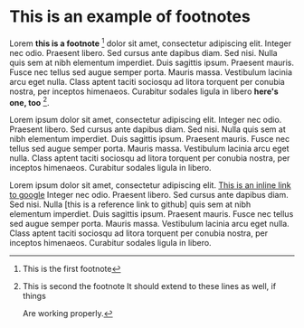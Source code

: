 # This is an example of footnotes 

Lorem **this is a footnote** [^first] dolor sit amet, consectetur
adipiscing elit. Integer nec odio. Praesent libero. Sed cursus ante dapibus
diam. Sed nisi. Nulla quis sem at nibh elementum imperdiet. Duis sagittis ipsum.
Praesent mauris. Fusce nec tellus sed augue semper porta. Mauris massa.
Vestibulum lacinia arcu eget nulla. Class aptent taciti sociosqu ad litora
torquent per conubia nostra, per inceptos himenaeos. Curabitur sodales ligula in
libero **here's one, too** [^second]. 

Lorem ipsum dolor sit amet, consectetur adipiscing elit. Integer nec odio. Praesent libero. Sed cursus ante dapibus diam. Sed nisi. Nulla quis sem at nibh elementum imperdiet. Duis sagittis ipsum. Praesent mauris. Fusce nec tellus sed augue semper porta. Mauris massa. Vestibulum lacinia arcu eget nulla. Class aptent taciti sociosqu ad litora torquent per conubia nostra, per inceptos himenaeos. Curabitur sodales ligula in libero. 

Lorem ipsum dolor sit amet, consectetur adipiscing elit. 
[This is an inline link to google](http://www.google.com) Integer nec odio. Praesent libero. Sed cursus
ante dapibus diam. Sed nisi. Nulla [this is a reference link to github] 
quis sem at nibh elementum imperdiet. Duis sagittis ipsum. Praesent mauris. Fusce nec tellus sed augue semper porta. Mauris massa. Vestibulum lacinia arcu eget nulla. Class aptent taciti sociosqu ad litora torquent per conubia nostra, per inceptos himenaeos. Curabitur sodales ligula in libero. 

[^first]: This is the first footnote

[^second]: This is second the footnote
    It should extend to these
    lines as well, if things 

    Are working properly.
